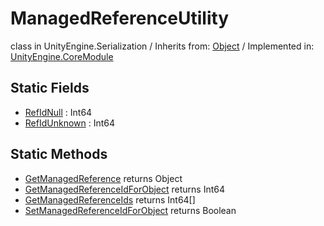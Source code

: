 # ManagedReferenceUtility
class in UnityEngine.Serialization
 / Inherits from: <a href="https://docs.unity3d.com/6000.0/Documentation/ScriptReference/Object.html">Object</a> / Implemented in: <a href="https://docs.unity3d.com/6000.0/Documentation/ScriptReference/UnityEngine.CoreModule.html">UnityEngine.CoreModule</a>
## Static Fields
- <a href="https://docs.unity3d.com/6000.0/Documentation/ScriptReference/ManagedReferenceUtility-RefIdNull.html">RefIdNull</a> : Int64
- <a href="https://docs.unity3d.com/6000.0/Documentation/ScriptReference/ManagedReferenceUtility-RefIdUnknown.html">RefIdUnknown</a> : Int64
## Static Methods
- <a href="https://docs.unity3d.com/6000.0/Documentation/ScriptReference/ManagedReferenceUtility.GetManagedReference.html">GetManagedReference</a> returns Object
- <a href="https://docs.unity3d.com/6000.0/Documentation/ScriptReference/ManagedReferenceUtility.GetManagedReferenceIdForObject.html">GetManagedReferenceIdForObject</a> returns Int64
- <a href="https://docs.unity3d.com/6000.0/Documentation/ScriptReference/ManagedReferenceUtility.GetManagedReferenceIds.html">GetManagedReferenceIds</a> returns Int64[]
- <a href="https://docs.unity3d.com/6000.0/Documentation/ScriptReference/ManagedReferenceUtility.SetManagedReferenceIdForObject.html">SetManagedReferenceIdForObject</a> returns Boolean

